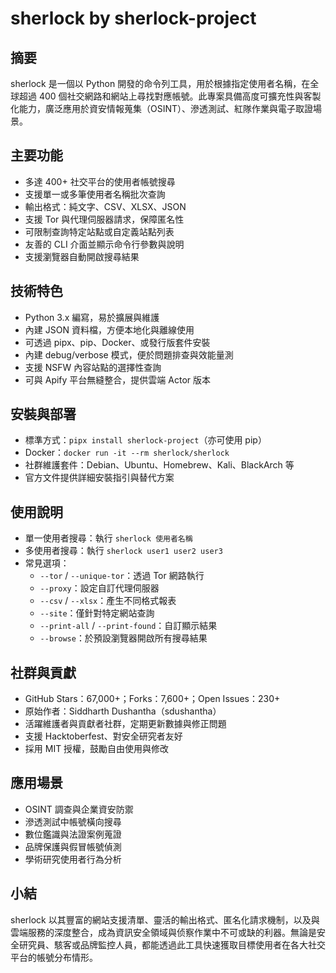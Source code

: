 # sherlock by sherlock-project

## 摘要
sherlock 是一個以 Python 開發的命令列工具，用於根據指定使用者名稱，在全球超過 400 個社交網路和網站上尋找對應帳號。此專案具備高度可擴充性與客製化能力，廣泛應用於資安情報蒐集（OSINT）、滲透測試、紅隊作業與電子取證場景。

## 主要功能
- 多達 400+ 社交平台的使用者帳號搜尋  
- 支援單一或多筆使用者名稱批次查詢  
- 輸出格式：純文字、CSV、XLSX、JSON  
- 支援 Tor 與代理伺服器請求，保障匿名性  
- 可限制查詢特定站點或自定義站點列表  
- 友善的 CLI 介面並顯示命令行參數與說明  
- 支援瀏覽器自動開啟搜尋結果

## 技術特色
- Python 3.x 編寫，易於擴展與維護  
- 內建 JSON 資料檔，方便本地化與離線使用  
- 可透過 pipx、pip、Docker、或發行版套件安裝  
- 內建 debug/verbose 模式，便於問題排查與效能量測  
- 支援 NSFW 內容站點的選擇性查詢  
- 可與 Apify 平台無縫整合，提供雲端 Actor 版本

## 安裝與部署
- 標準方式：`pipx install sherlock-project`（亦可使用 pip）  
- Docker：`docker run -it --rm sherlock/sherlock`  
- 社群維護套件：Debian、Ubuntu、Homebrew、Kali、BlackArch 等  
- 官方文件提供詳細安裝指引與替代方案

## 使用說明
- 單一使用者搜尋：執行 `sherlock 使用者名稱`  
- 多使用者搜尋：執行 `sherlock user1 user2 user3`  
- 常見選項：
  - `--tor` / `--unique-tor`：透過 Tor 網路執行  
  - `--proxy`：設定自訂代理伺服器  
  - `--csv` / `--xlsx`：產生不同格式報表  
  - `--site`：僅針對特定網站查詢  
  - `--print-all` / `--print-found`：自訂顯示結果  
  - `--browse`：於預設瀏覽器開啟所有搜尋結果

## 社群與貢獻
- GitHub Stars：67,000+；Forks：7,600+；Open Issues：230+  
- 原始作者：Siddharth Dushantha（sdushantha）  
- 活躍維護者與貢獻者社群，定期更新數據與修正問題  
- 支援 Hacktoberfest、對安全研究者友好  
- 採用 MIT 授權，鼓勵自由使用與修改

## 應用場景
- OSINT 調查與企業資安防禦  
- 滲透測試中帳號橫向搜尋  
- 數位鑑識與法證案例蒐證  
- 品牌保護與假冒帳號偵測  
- 學術研究使用者行為分析

## 小結
sherlock 以其豐富的網站支援清單、靈活的輸出格式、匿名化請求機制，以及與雲端服務的深度整合，成為資訊安全領域與侦察作業中不可或缺的利器。無論是安全研究員、駭客或品牌監控人員，都能透過此工具快速獲取目標使用者在各大社交平台的帳號分布情形。